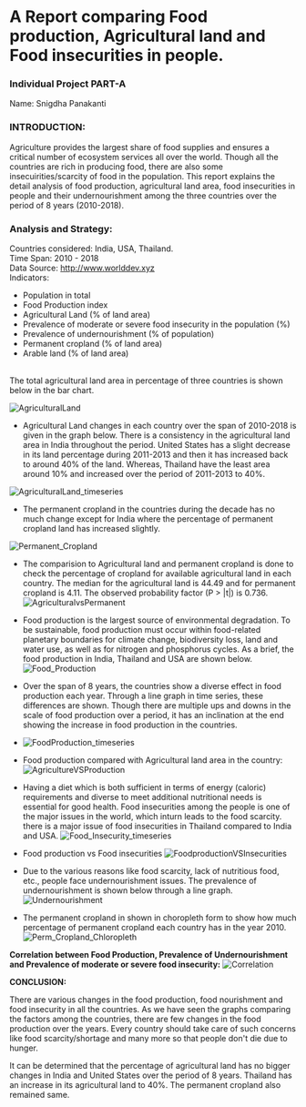 # A Report comparing Food production, Agricultural land and Food insecurities in people.
### Individual Project PART-A
Name: Snigdha Panakanti <br/>

### INTRODUCTION:
Agriculture provides the largest share of food supplies and ensures a critical number of ecosystem services all over the world. Though all the countries are rich in producing food, there are also some insecuirities/scarcity of food in the population.
This report explains the detail analysis of food production, agricultural land area, food insecurities in people and their undernourishment among the three countries over the period of 8 years (2010-2018).
### Analysis and Strategy:
Countries considered: India, USA, Thailand. <br/>
Time Span: 2010 - 2018 <br/>
Data Source: http://www.worlddev.xyz <br/>
Indicators: 
  - Population in total
  - Food Production index
  - Agricultural Land (% of land area)
  - Prevalence of moderate or severe food insecurity in the population (%)
  - Prevalence of undernourishment (% of population) 
  - Permanent cropland (% of land area)
  - Arable land (% of land area)
<br/> 
The total agricultural land area in percentage of three countries is shown below in the bar chart. <br/>

![AgriculturalLand](https://github.com/SnigdhaPanakanti/World_Development_Explorer/blob/c5152f443f3b615c2935d3b2dbb6bda72ba2fe31/Charts/AgriculturalLand.png)

- Agricultural Land changes in each country over the span of 2010-2018 is given in the graph below. There is a consistency in the agricultural land area in India throughout the period. United States has a slight decrease in its land percentage during 2011-2013 and then it has increased back to around 40% of the land. Whereas, Thailand have the least area around 10% and increased over the period of 2011-2013 to 40%. <br/>

![AgriculturalLand_timeseries](https://github.com/SnigdhaPanakanti/World_Development_Explorer/blob/0bc2ac1cc71011becdde28c769366072a0cc3a48/Charts/AgriculturalLand_timeseries.png)

- The permanent cropland in the countries during the decade has no much change except for India where the percentage of permanent cropland land has increased slightly.

![Permanent_Cropland](https://github.com/SnigdhaPanakanti/World_Development_Explorer/blob/6acd5c991f95cfa27ddffcafe6283365c8b6b410/Charts/Permanent_Cropland.png)

- The comparision to Agricultural land and permanent cropland is done to check the percentage of cropland for available agricultural land in each country. The median for the agricultural land is 44.49 and for permanent cropland is 4.11. The observed probability factor (P > |t|) is 0.736.
![AgriculturalvsPermanent](https://github.com/SnigdhaPanakanti/World_Development_Explorer/blob/e2cdd8253dbf67d764413d590997597e44429222/Charts/Agricultutral%20vs%20Permanent.png)

- Food production is the largest source of environmental degradation. To be sustainable, food production must occur within food-related planetary boundaries for climate change, biodiversity loss, land and water use, as well as for nitrogen and phosphorus cycles. As a brief, the food production in India, Thailand and USA are shown below.  <br/>
![Food_Production](https://github.com/SnigdhaPanakanti/World_Development_Explorer/blob/12dee8a6630fc8fead2e4fb64e1d747a8645451e/Charts/Food_production.png)

- Over the span of 8 years, the countries show a diverse effect in food production each year. Through a line graph in time series, these differences are shown. Though there are multiple ups and downs in the scale of food production over a period, it has an inclination at the end showing the increase in food production in the countries.
- ![FoodProduction_timeseries](https://github.com/SnigdhaPanakanti/World_Development_Explorer/blob/113694ebe49ca86217dcd96945f06a7a14993609/Charts/FoodProduction_timeseries.png)

- Food production compared with Agricultural land area in the country:
![AgricultureVSProduction](https://github.com/SnigdhaPanakanti/World_Development_Explorer/blob/53184aae4292d81e6deb05581ef23fd4da30340f/Charts/AgricultureVSProduction.png)

- Having a diet which is both sufficient in terms of energy (caloric) requirements and diverse to meet additional nutritional needs is essential for good health. Food insecurities among the people is one of the major issues in the world, which inturn leads to the food scarcity. there is a major issue of food insecurities in Thailand compared to India and USA.
![Food_Insecurity_timeseries](https://github.com/SnigdhaPanakanti/World_Development_Explorer/blob/53184aae4292d81e6deb05581ef23fd4da30340f/Charts/Food_Insecurity_timeseries.png)

- Food production vs Food insecurities
![FoodproductionVSInsecurities](https://github.com/SnigdhaPanakanti/World_Development_Explorer/blob/53184aae4292d81e6deb05581ef23fd4da30340f/Charts/FoodproductionVSInsecurities.png)

- Due to the various reasons like food scarcity, lack of nutritious food, etc., people face undernourishment issues. The prevalence of undernourishment is shown below through a line graph.
![Undernourishment](https://github.com/SnigdhaPanakanti/World_Development_Explorer/blob/ccb20872d510bcec9fd24eada7225bfb461f473d/Charts/Undernourishment.png)

- The permanent cropland in shown in choropleth form to show how much percentage of permanent cropland each country has in the year 2010. 
![Perm_Cropland_Chloropleth](https://github.com/SnigdhaPanakanti/World_Development_Explorer/blob/0c78208c9fe6f342fe93718e532e4fba124f6f94/Charts/Perm_Cropland_Chloropleth.png)

**Correlation between Food Production, Prevalence of Undernourishment and Prevalence of moderate or severe food insecurity:**
![Correlation](https://github.com/SnigdhaPanakanti/World_Development_Explorer/blob/059213db71fa2bbabba645364562c75dda817c21/Charts/Correlation.png)


**CONCLUSION:**

There are various changes in the food production, food nourishment and food insecurity in all the countries. As we have seen the graphs comparing the factors among the countries, there are few changes in the food production over the years.
Every country should take care of such concerns like food scarcity/shortage and many more so that people don't die due to hunger.

It can be determined that the percentage of agricultural land has no bigger changes in India and United States over the period of 8 years. Thailand has an increase in its agricultural land to 40%. The permanent cropland also remained same.
